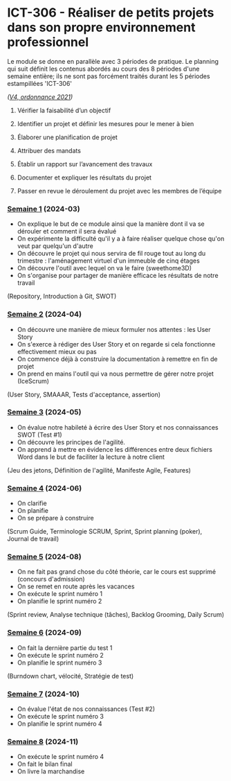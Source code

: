 # ICT-306 - Réaliser de petits projets dans son propre environnement professionnel

Le module se donne en parallèle avec 3 périodes de pratique. Le planning qui suit définit les contenus abordés au cours des 8 périodes d'une semaine entière; ils ne sont pas forcément traités durant les 5 périodes estampillées 'ICT-306'

_([V4, ordonnance 2021](https://www.modulbaukasten.ch/module/306/4/fr-FR?title=R%C3%A9aliser-de-petits-projets-dans-son-propre-environnement-professionnel))_

1. Vérifier la faisabilité d’un objectif

2. Identifier un projet et définir les mesures pour le mener à bien

3. Élaborer une planification de projet 

4. Attribuer des mandats 

5. Établir un rapport sur l’avancement des travaux 

6. Documenter et expliquer les résultats du projet

7. Passer en revue le déroulement du projet avec les membres de l’équipe


### [Semaine 1](Séquences/2024-03.md) (2024-03)

- On explique le but de ce module ainsi que la manière dont il va se dérouler et comment il sera évalué
- On expérimente la difficulté qu'il y a à faire réaliser quelque chose qu'on veut par quelqu'un d'autre
- On découvre le projet qui nous servira de fil rouge tout au long du trimestre : l'aménagement virtuel d'un immeuble de cinq étages
- On découvre l'outil avec lequel on va le faire (sweethome3D)
- On s'organise pour partager de manière efficace les résultats de notre travail

(Repository, Introduction à Git, SWOT)

### [Semaine 2](Séquences/2024-04.md) (2024-04) 

- On découvre une manière de mieux formuler nos attentes : les User Story
- On s'exerce à rédiger des User Story et on regarde si cela fonctionne effectivement mieux ou pas
- On commence déjà à construire la documentation à remettre en fin de projet
- On prend en mains l'outil qui va nous permettre de gérer notre projet (IceScrum)

(User Story, SMAAAR, Tests d'acceptance, assertion)

### [Semaine 3](Séquences/2024-05.md) (2024-05)

- On évalue notre habileté à écrire des User Story et nos connaissances SWOT (Test #1)
- On découvre les principes de l'agilité.
- On apprend à mettre en évidence les différences entre deux fichiers Word dans le but de faciliter la lecture à notre client

(Jeu des jetons, Définition de l'agilité, Manifeste Agile, Features)

### [Semaine 4](Séquences/2024-06.md) (2024-06)

- On clarifie
- On planifie
- On se prépare à construire

(Scrum Guide, Terminologie SCRUM, Sprint, Sprint planning (poker), Journal de travail)

### [Semaine 5](Séquences/2024-08.md) (2024-08)

- On ne fait pas grand chose du côté théorie, car le cours est supprimé (concours d'admission)
- On se remet en route après les vacances
- On exécute le sprint numéro 1
- On planifie le sprint numéro 2

(Sprint review, Analyse technique (tâches), Backlog Grooming, Daily Scrum)

### [Semaine 6](Séquences/2024-09.md) (2024-09)

- On fait la dernière partie du test 1
- On exécute le sprint numéro 2
- On planifie le sprint numéro 3

(Burndown chart, vélocité, Stratégie de test)

### [Semaine 7](Séquences/2024-10.md) (2024-10)

- On évalue l'état de nos connaissances (Test #2)
- On exécute le sprint numéro 3
- On planifie le sprint numéro 4

### [Semaine 8](Séquences/2024-11.md) (2024-11)

- On exécute le sprint numéro 4
- On fait le bilan final
- On livre la marchandise

